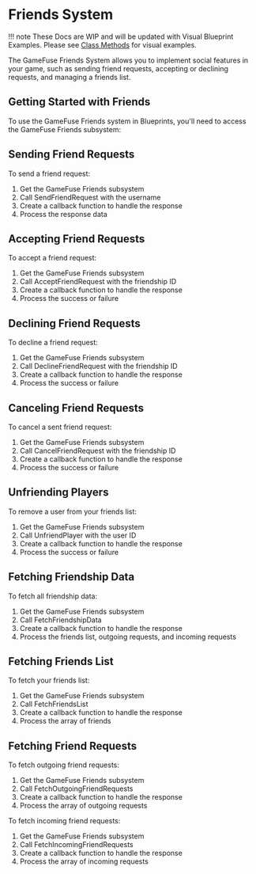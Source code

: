 # Friends System

!!! note
    These Docs are WIP and will be updated with Visual Blueprint Examples. Please see [Class Methods](class%20methods.md) for visual examples.

The GameFuse Friends System allows you to implement social features in your game, such as sending friend requests, accepting or declining requests, and managing a friends list.

## Getting Started with Friends

To use the GameFuse Friends system in Blueprints, you'll need to access the GameFuse Friends subsystem:


<!-- 
<!-- <iframe src="https://blueprintue.com/render/your-blueprint-id/" width="800" height="600" frameborder="0" allowfullscreen></iframe>

[Copy Code](https://blueprintue.com/blueprint/your-blueprint-id/) -->

## Sending Friend Requests

To send a friend request:

1. Get the GameFuse Friends subsystem
2. Call SendFriendRequest with the username
3. Create a callback function to handle the response
4. Process the response data

## Accepting Friend Requests

To accept a friend request:

1. Get the GameFuse Friends subsystem
2. Call AcceptFriendRequest with the friendship ID
3. Create a callback function to handle the response
4. Process the success or failure

## Declining Friend Requests

To decline a friend request:

1. Get the GameFuse Friends subsystem
2. Call DeclineFriendRequest with the friendship ID
3. Create a callback function to handle the response
4. Process the success or failure

## Canceling Friend Requests

To cancel a sent friend request:

1. Get the GameFuse Friends subsystem
2. Call CancelFriendRequest with the friendship ID
3. Create a callback function to handle the response
4. Process the success or failure

## Unfriending Players

To remove a user from your friends list:

1. Get the GameFuse Friends subsystem
2. Call UnfriendPlayer with the user ID
3. Create a callback function to handle the response
4. Process the success or failure

## Fetching Friendship Data

To fetch all friendship data:

1. Get the GameFuse Friends subsystem
2. Call FetchFriendshipData
3. Create a callback function to handle the response
4. Process the friends list, outgoing requests, and incoming requests

## Fetching Friends List

To fetch your friends list:

1. Get the GameFuse Friends subsystem
2. Call FetchFriendsList
3. Create a callback function to handle the response
4. Process the array of friends

## Fetching Friend Requests

To fetch outgoing friend requests:

1. Get the GameFuse Friends subsystem
2. Call FetchOutgoingFriendRequests
3. Create a callback function to handle the response
4. Process the array of outgoing requests

To fetch incoming friend requests:

1. Get the GameFuse Friends subsystem
2. Call FetchIncomingFriendRequests
3. Create a callback function to handle the response
4. Process the array of incoming requests 